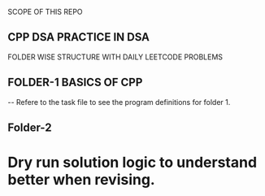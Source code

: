 SCOPE OF THIS REPO

## CPP DSA PRACTICE IN DSA 

FOLDER WISE STRUCTURE WITH DAILY LEETCODE PROBLEMS

## FOLDER-1 BASICS OF CPP
-- Refere to the task file to see the program definitions for folder 1.

## Folder-2 


# Dry run solution logic to understand better when revising.